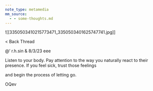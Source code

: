 ```yaml
---
note_type: metamedia
mm_source:
  - - some-thoughts.md
---
```


![[3350503410215773471_3350503401625747741.jpg]]

< Back Thread

@‘ r.h.sin & 8/3/23 eee

Listen to your body. Pay attention to the way you naturally
react to their presence. If you feel sick, trust those feelings

and begin the process of letting go.

OQev

